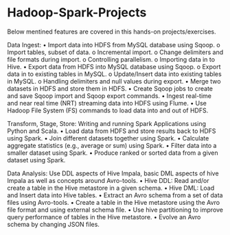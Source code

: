 # Hadoop-Spark-Projects

Below mentined features are covered in this hands-on projects/exercises.

Data Ingest:
  •	Import data into HDFS from MySQL database using Sqoop.
    o	Import tables, subset of data.
    o	Incremental import.
    o	Change delimiters and file formats during import.
    o	Controlling parallelism.
    o	Importing data in to Hive.
  •	Export data from HDFS into MySQL database using Sqoop.
    o	Export data in to existing tables in MySQL.
    o	Update/Insert data into existing tables in MySQL.
    o	Handling delimiters and null values during export. 
  •	Merge two datasets in HDFS and store them in HDFS.
  •	Create Sqoop jobs to create and save Sqoop import and Sqoop export commands.
  •	Ingest real-time and near real time (NRT) streaming data into HDFS using Flume.
  •	Use Hadoop File System (FS) commands to load data into and out of HDFS.

Transform, Stage, Store: Writing and running Spark Applications using Python and Scala.
  •	Load data from HDFS and store results back to HDFS using Spark.
  •	Join different datasets together using Spark.
  •	Calculate aggregate statistics (e.g., average or sum) using Spark.
  •	Filter data into a smaller dataset using Spark.
  •	Produce ranked or sorted data from a given dataset using Spark.

Data Analysis: Use DDL aspects of Hive Impala, basic DML aspects of hive Impala as well as concepts around Avro-tools. 
  •	Hive DDL: Read and/or create a table in the Hive metastore in a given schema.
  •	Hive DML: Load and Insert data into Hive tables.
  •	Extract an Avro schema from a set of data files using Avro-tools.
  •	Create a table in the Hive metastore using the Avro file format and using external schema file.
  •	Use hive partitioning to improve query performance of tables in the Hive metastore.
  •	Evolve an Avro schema by changing JSON files.
